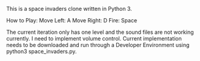 This is a space invaders clone written in Python 3. 

How to Play:
Move Left: A
Move Right: D
Fire: Space

The current iteration only has one level and the sound files are not working currently. I need to implement volume control. Current implementation needs to be downloaded and run through a Developer Environment using python3 space_invaders.py.
